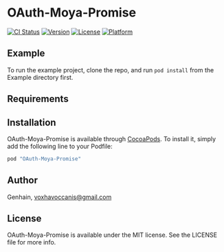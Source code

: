 # OAuth-Moya-Promise

[![CI Status](http://img.shields.io/travis/Genhain/OAuth-Moya-Promise.svg?style=flat)](https://travis-ci.org/Genhain/OAuth-Moya-Promise)
[![Version](https://img.shields.io/cocoapods/v/OAuth-Moya-Promise.svg?style=flat)](http://cocoapods.org/pods/OAuth-Moya-Promise)
[![License](https://img.shields.io/cocoapods/l/OAuth-Moya-Promise.svg?style=flat)](http://cocoapods.org/pods/OAuth-Moya-Promise)
[![Platform](https://img.shields.io/cocoapods/p/OAuth-Moya-Promise.svg?style=flat)](http://cocoapods.org/pods/OAuth-Moya-Promise)

## Example

To run the example project, clone the repo, and run `pod install` from the Example directory first.

## Requirements

## Installation

OAuth-Moya-Promise is available through [CocoaPods](http://cocoapods.org). To install
it, simply add the following line to your Podfile:

```ruby
pod "OAuth-Moya-Promise"
```

## Author

Genhain, voxhavoccanis@gmail.com

## License

OAuth-Moya-Promise is available under the MIT license. See the LICENSE file for more info.
